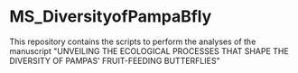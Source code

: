 # MS_DiversityofPampaBfly
This repository contains the scripts to perform the analyses of the manuscript "UNVEILING THE ECOLOGICAL PROCESSES THAT SHAPE THE DIVERSITY OF PAMPAS' FRUIT-FEEDING BUTTERFLIES"
